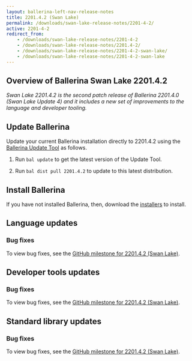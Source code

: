 ```yaml
---
layout: ballerina-left-nav-release-notes
title: 2201.4.2 (Swan Lake) 
permalink: /downloads/swan-lake-release-notes/2201-4-2/
active: 2201-4-2
redirect_from: 
    - /downloads/swan-lake-release-notes/2201-4-2
    - /downloads/swan-lake-release-notes/2201.4-2/
    - /downloads/swan-lake-release-notes/2201-4-2-swan-lake/
    - /downloads/swan-lake-release-notes/2201-4-2-swan-lake
---
```


## Overview of Ballerina Swan Lake 2201.4.2

<em>Swan Lake 2201.4.2 is the second patch release of Ballerina 2201.4.0 (Swan Lake Update 4) and it includes a new set of improvements to the language and developer tooling.</em>

## Update Ballerina

Update your current Ballerina installation directly to 2201.4.2 using the [Ballerina Update Tool](/learn/bal-command/update-tool/) as follows.

1. Run `bal update` to get the latest version of the Update Tool.

2. Run `bal dist pull 2201.4.2` to update to this latest distribution.

## Install Ballerina

If you have not installed Ballerina, then, download the [installers](/downloads/#swanlake) to install.

## Language updates

### Bug fixes

To view bug fixes, see the [GitHub milestone for 2201.4.2 (Swan Lake)](https://github.com/ballerina-platform/ballerina-lang/issues?q=is%3Aissue+milestone%3A2201.4.2+is%3Aclosed+label%3AType%2FBug).

## Developer tools updates

### Bug fixes

To view bug fixes, see the [GitHub milestone for 2201.4.2 (Swan Lake)](https://github.com/ballerina-platform/openapi-tools/issues?q=is%3Aissue+milestone%3A%22Swan+Lake+2201.4.2%22+is%3Aclosed+label%3AType%2FBug).

## Standard library updates

### Bug fixes

To view bug fixes, see the [GitHub milestone for 2201.4.2 (Swan Lake)](https://github.com/ballerina-platform/ballerina-standard-library/issues?q=is%3Aissue+milestone%3A2201.4.2+label%3AType%2FBug+is%3Aclosed+).
